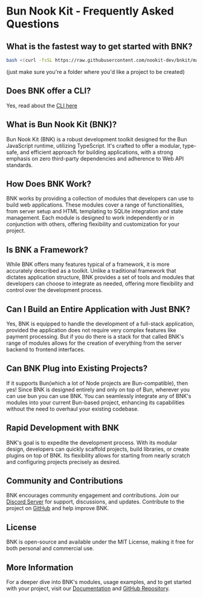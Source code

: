 # Bun Nook Kit - Frequently Asked Questions

## What is the fastest way to get started with BNK?
```bash
bash <(curl -fsSL https://raw.githubusercontent.com/nookit-dev/bnkit/main/scripts/quickstart.sh)
```
(just make sure you're a folder where you'd like a project to be created)
## Does BNK offer a CLI?
Yes, read about the [CLI here](bnk-cli/bnk-cli-readme)
## What is Bun Nook Kit (BNK)?
Bun Nook Kit (BNK) is a robust development toolkit designed for the Bun JavaScript runtime, utilizing TypeScript. It's crafted to offer a modular, type-safe, and efficient approach for building applications, with a strong emphasis on zero third-party dependencies and adherence to Web API standards.

## How Does BNK Work?
BNK works by providing a collection of modules that developers can use to build web applications. These modules cover a range of functionalities, from server setup and HTML templating to SQLite integration and state management. Each module is designed to work independently or in conjunction with others, offering flexibility and customization for your project.

## Is BNK a Framework?
While BNK offers many features typical of a framework, it is more accurately described as a toolkit. Unlike a traditional framework that dictates application structure, BNK provides a set of tools and modules that developers can choose to integrate as needed, offering more flexibility and control over the development process.

## Can I Build an Entire Application with Just BNK?
Yes, BNK is equipped to handle the development of a full-stack application, provided the application does not require very complex features like payment processing. But if you do there is a stack for that called BNK's range of modules allows for the creation of everything from the server backend to frontend interfaces.

## Can BNK Plug into Existing Projects?
If it supports Bun(which a lot of Node projects are Bun-compatible), then yes! Since BNK is designed entirely and only on top of Bun, wherever you can use bun you can use BNK. You can seamlessly integrate any of BNK's modules into your current Bun-based project, enhancing its capabilities without the need to overhaul your existing codebase.

## Rapid Development with BNK
BNK's goal is to expedite the development process. With its modular design, developers can quickly scaffold projects, build libraries, or create plugins on top of BNK. Its flexibility allows for starting from nearly scratch and configuring projects precisely as desired.

## Community and Contributions

BNK encourages community engagement and contributions. Join our [Discord Server](https://discord.gg/rQyWN7V6) for support, discussions, and updates. Contribute to the project on [GitHub](https://github.com/nookit-dev/bnkit) and help improve BNK.

## License

BNK is open-source and available under the MIT License, making it free for both personal and commercial use.

## More Information

For a deeper dive into BNK's modules, usage examples, and to get started with your project, visit our [Documentation](https://nookit.dev/) and [GitHub Repository](https://github.com/nookit-dev/bnkit).